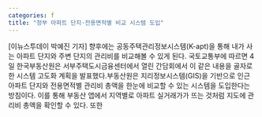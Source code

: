 ```yaml
---
categories: f
title: "정부 아파트 단지·전용면적별 비교 시스템 도입"
---
```

[이뉴스투데이 박예진 기자] 향후에는 공동주택관리정보시스템(K-apt)을 통해 내가 사는 아파트 단지와 주변 단지의 관리비를 비교해볼 수 있게 된다. 국토교통부에 따르면 4일 한국부동산원은 서부주택도시금융센터에서 열린 간담회에서 이 같은 내용을 골자로 한 시스템 고도화 계획을 발표했다.부동산원은 지리정보시스템(GIS)을 기반으로 인근 아파트 단지와 전용면적별 관리비 총액을 한눈에 비교할 수 있는 시스템을 도입한다는 방침이다. 이를 통해 부동산 앱에서 지역별로 아파트 실거래가가 뜨는 것처럼 지도에 관리비 총액을 확인할 수 있다. 또한